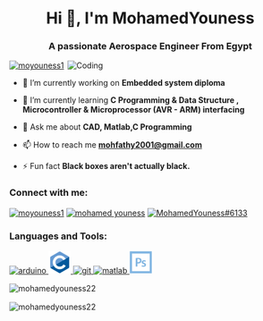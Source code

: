 <h1 align="center">Hi 👋, I'm MohamedYouness</h1>
<h3 align="center">A passionate Aerospace Engineer From Egypt</h3>
<img align="right" alt="Coding" width="400" src="https://c.tenor.com/G7RCgbI7ypMAAAAM/airplane-dancing.gif">

<p align="left"> <a href="https://twitter.com/moyouness1" target="blank"><img src="https://img.shields.io/twitter/follow/moyouness1?logo=twitter&style=for-the-badge" alt="moyouness1" /></a> </p>

- 🔭 I’m currently working on **Embedded system diploma**

- 🌱 I’m currently learning **C Programming & Data Structure , Microcontroller & Microprocessor (AVR - ARM) interfacing**

- 💬 Ask me about **CAD, Matlab,C Programming**

- 📫 How to reach me **mohfathy2001@gmail.com**

- ⚡ Fun fact **Black boxes aren't actually black.**

<h3 align="left">Connect with me:</h3>
<p align="left">
<a href="https://twitter.com/moyouness1" target="blank"><img align="center" src="https://raw.githubusercontent.com/rahuldkjain/github-profile-readme-generator/master/src/images/icons/Social/twitter.svg" alt="moyouness1" height="30" width="40" /></a>
<a href="https://fb.com/mohamed youness" target="blank"><img align="center" src="https://raw.githubusercontent.com/rahuldkjain/github-profile-readme-generator/master/src/images/icons/Social/facebook.svg" alt="mohamed youness" height="30" width="40" /></a>
<a href="https://discord.gg/MohamedYouness#6133" target="blank"><img align="center" src="https://raw.githubusercontent.com/rahuldkjain/github-profile-readme-generator/master/src/images/icons/Social/discord.svg" alt="MohamedYouness#6133" height="30" width="40" /></a>
</p>

<h3 align="left">Languages and Tools:</h3>
<p align="left"> <a href="https://www.arduino.cc/" target="_blank" rel="noreferrer"> <img src="https://cdn.worldvectorlogo.com/logos/arduino-1.svg" alt="arduino" width="40" height="40"/> </a> <a href="https://www.cprogramming.com/" target="_blank" rel="noreferrer"> <img src="https://raw.githubusercontent.com/devicons/devicon/master/icons/c/c-original.svg" alt="c" width="40" height="40"/> </a> <a href="https://git-scm.com/" target="_blank" rel="noreferrer"> <img src="https://www.vectorlogo.zone/logos/git-scm/git-scm-icon.svg" alt="git" width="40" height="40"/> </a> <a href="https://www.mathworks.com/" target="_blank" rel="noreferrer"> <img src="https://upload.wikimedia.org/wikipedia/commons/2/21/Matlab_Logo.png" alt="matlab" width="40" height="40"/> </a> <a href="https://www.photoshop.com/en" target="_blank" rel="noreferrer"> <img src="https://raw.githubusercontent.com/devicons/devicon/master/icons/photoshop/photoshop-line.svg" alt="photoshop" width="40" height="40"/> </a> </p>

<p><img align="center" src="https://github-readme-stats.vercel.app/api/top-langs?username=mohamedyouness22&show_icons=true&locale=en&layout=compact" alt="mohamedyouness22" /></p>

<p><img align="center" src="https://github-readme-streak-stats.herokuapp.com/?user=mohamedyouness22&" alt="mohamedyouness22" /></p>
